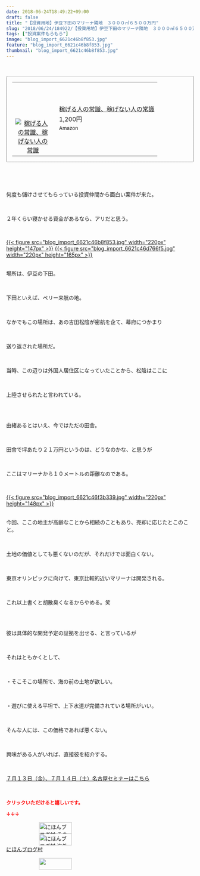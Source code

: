 ```yaml
---
date: 2018-06-24T18:49:22+09:00
draft: false
title: "【投資用地】伊豆下田のマリーナ隣地　３０００㎡６５００万円"
slug: "2018/06/24/184922/【投資用地】伊豆下田のマリーナ隣地　３０００㎡６５００万円"
tags: ["投資案件もろもろ"]
image: "blog_import_6621c46b8f853.jpg"
feature: "blog_import_6621c46b8f853.jpg"
thumbnail: "blog_import_6621c46b8f853.jpg"
---
```

<p> </p><div contenteditable="false" style="padding: 15px; border-radius: 4px; border: 1px dotted currentColor; border-image: none;"><table border="0" cellpadding="0" cellspacing="0" style="margin: 0px; table-layout: fixed;" width="100%">	<tbody width="100%">		<tr>			<td aligin="center" style="vertical-align: middle;" width="95"><span style="text-align: center; display: block;"><a alt0="BlogAffiliate" href="affiliate.do?affiliateId=37514131" rel="nofollow" target="_blank"><img alt="稼げる人の常識、稼げない人の常識" border="0" data-img="affiliate" src="data:image/svg+xml;charset=utf-8,%3Csvg%20xmlns%3D%22http%3A%2F%2Fwww.w3.org%2F2000%2Fsvg%22%20title%3D%22Placeholder%20for%20Images%22%20role%3D%22presentation%22%20viewBox%3D%220%200%201%201%22%20%2F%3E" style="margin: 0px; vertical-align: middle; max-width: 95px;" data-src="https://images-fe.ssl-images-amazon.com/images/I/51Ft8zEBpkL._SL160_.jpg"/><noscript><img alt="稼げる人の常識、稼げない人の常識" border="0" data-img="affiliate" src="https://images-fe.ssl-images-amazon.com/images/I/51Ft8zEBpkL._SL160_.jpg" style="margin: 0px; vertical-align: middle; max-width: 95px;"></noscript></a></span></td>			<td style="line-height: 1.5; padding-left: 15px; vertical-align: middle;"><a alt0="BlogAffiliate" href="affiliate.do?affiliateId=37514131" rel="nofollow" target="_blank">稼げる人の常識、稼げない人の常識</a>			<div style="padding: 3px 0px;">1,200円</div>			<div style="font-size: 0.83em;">Amazon</div></td>		</tr>	</tbody></table></div><p> </p><p> </p><p>何度も儲けさせてもらっている投資仲間から面白い案件が来た。</p><p> </p><p>２年くらい寝かせる資金があるなら、アリだと思う。</p><p> </p><p><a href="blog_import_6621c46b8f853.jpg">{{< figure src="blog_import_6621c46b8f853.jpg" width="220px" height="147px" >}}</a> <a href="blog_import_6621c46d766f5.jpg">{{< figure src="blog_import_6621c46d766f5.jpg" width="220px" height="165px" >}}</a></p><p><br/>場所は、伊豆の下田。</p><p> </p><p>下田といえば、ペリー来航の地。</p><p> </p><p>なかでもこの場所は、あの吉田松陰が密航を企て、幕府につかまり</p><p> </p><p>送り返された場所だ。</p><p> </p><p>当時、この辺りは外国人居住区になっていたことから、松陰はここに</p><p> </p><p>上陸させられたと言われている。</p><p> </p><p><br/>由緒あるとはいえ、今ではただの田舎。</p><p> </p><p>田舎で坪あたり２１万円というのは、どうなのかな、と思うが</p><p> </p><p>ここはマリーナから１０メートルの距離なのである。</p><p> </p><p><a href="blog_import_6621c46f3b339.jpg">{{< figure src="blog_import_6621c46f3b339.jpg" width="220px" height="148px" >}}</a></p><p><br/>今回、ここの地主が高齢なことから相続のこともあり、売却に応じたとこのこと。</p><p> </p><p>土地の価値としても悪くないのだが、それだけでは面白くない。</p><p> </p><p>東京オリンピックに向けて、東京比較的近いマリーナは開発される。</p><p> </p><p>これ以上書くと胡散臭くなるからやめる。笑</p><p> </p><p><br/>彼は具体的な開発予定の証拠を出せる、と言っているが</p><p> </p><p>それはともかくとして、</p><p> </p><p>・そこそこの場所で、海の前の土地が欲しい。</p><p> </p><p>・遊びに使える平坦で、上下水道が完備されている場所がいい。</p><p> </p><p>そんな人には、この価格であれば悪くない。</p><p> </p><p>興味がある人がいれば、直接彼を紹介する。</p><p> </p><p><a href="entry-12382733710.html" target="_blank">７月１３日（金）、７月１４日（土）名古屋セミナーはこちら</a></p><p> </p><p><font color="#ff0000" size="2"><strong>クリックいただけると嬉しいです。</strong></font></p><p><font color="#ff0000" size="2"><strong>↓↓↓</strong></font></p><p><a href="ranking.html?p_cid=01260127" id="&amp;blogmura_banner" target="_blank"><img alt="にほんブログ村 その他生活ブログ 不動産投資へ" border="0" height="31" src="data:image/svg+xml;charset=utf-8,%3Csvg%20xmlns%3D%22http%3A%2F%2Fwww.w3.org%2F2000%2Fsvg%22%20title%3D%22Placeholder%20for%20Images%22%20role%3D%22presentation%22%20viewBox%3D%220%200%2088%2031%22%20%2F%3E" width="88" data-src="https://img-proxy.blog-video.jp/images?url=http%3A%2F%2Flife.blogmura.com%2Fhudousantoushi%2Fimg%2Fhudousantoushi88_31.gif" style="aspect-ratio: auto 88 / 31;"/><noscript><img alt="にほんブログ村 その他生活ブログ 不動産投資へ" border="0" height="31" src="https://img-proxy.blog-video.jp/images?url=http%3A%2F%2Flife.blogmura.com%2Fhudousantoushi%2Fimg%2Fhudousantoushi88_31.gif" width="88"></noscript></a><br/><a href="ranking.html?p_cid=01260127" target="_blank"><img alt="にほんブログ村 海外生活ブログ バリ島情報へ" border="0" height="31" src="data:image/svg+xml;charset=utf-8,%3Csvg%20xmlns%3D%22http%3A%2F%2Fwww.w3.org%2F2000%2Fsvg%22%20title%3D%22Placeholder%20for%20Images%22%20role%3D%22presentation%22%20viewBox%3D%220%200%2088%2031%22%20%2F%3E" width="88" data-src="https://img-proxy.blog-video.jp/images?url=http%3A%2F%2Foverseas.blogmura.com%2Fbali%2Fimg%2Fbali88_31.gif" style="aspect-ratio: auto 88 / 31;"/><noscript><img alt="にほんブログ村 海外生活ブログ バリ島情報へ" border="0" height="31" src="https://img-proxy.blog-video.jp/images?url=http%3A%2F%2Foverseas.blogmura.com%2Fbali%2Fimg%2Fbali88_31.gif" width="88"></noscript></a><br/><a href="ranking.html?p_cid=01260127" target="_blank">にほんブログ村</a></p><p><a href="link.php?1804582" title="人気ブログランキングへ"><img border="0" height="31" src="data:image/svg+xml;charset=utf-8,%3Csvg%20xmlns%3D%22http%3A%2F%2Fwww.w3.org%2F2000%2Fsvg%22%20title%3D%22Placeholder%20for%20Images%22%20role%3D%22presentation%22%20viewBox%3D%220%200%2088%2031%22%20%2F%3E" width="88" data-src="https://blog.with2.net/img/banner/banner_22.gif" style="aspect-ratio: auto 88 / 31;"/><noscript><img border="0" height="31" src="https://blog.with2.net/img/banner/banner_22.gif" width="88"></noscript></a></p><p> </p>

